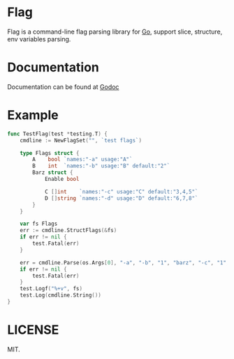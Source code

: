 # Flag

Flag is a command-line flag parsing library for [Go](https://golang.org), support slice, structure, env variables parsing.

# Documentation
Documentation can be found at [Godoc](https://godoc.org/github.com/cosiner/flag)

# Example
```Go
func TestFlag(test *testing.T) {
	cmdline := NewFlagSet("", `test flags`)

	type Flags struct {
		A    bool `names:"-a" usage:"A"`
		B    int  `names:"-b" usage:"B" default:"2"`
		Barz struct {
			Enable bool

			C []int    `names:"-c" usage:"C" default:"3,4,5"`
			D []string `names:"-d" usage:"D" default:"6,7,8"`
		}
	}

	var fs Flags
	err := cmdline.StructFlags(&fs)
	if err != nil {
		test.Fatal(err)
	}

	err = cmdline.Parse(os.Args[0], "-a", "-b", "1", "barz", "-c", "1", "2", "3", "-d", "a", "b", "c")
	if err != nil {
		test.Fatal(err)
	}
	test.Logf("%+v", fs)
	test.Log(cmdline.String())
}
```

# LICENSE
MIT.
